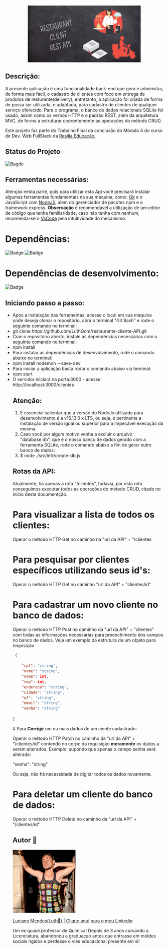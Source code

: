 <p align="center">
<img src="./midia/RESTAURANT REST API.gif" alt="Imagem de extensão GIF com o nome do projeto em fundo ilustrativo de quadro de giz e ilustrações de pedidos, motoboy e garçom/garçonete." width = 360px>
</p>

## Descrição:
<p>A presente aplicação é uma funcionalidade back-end que gera e administra, de forma mais fácil, o cadastro de clientes com foco em entrega de produtos de resturante(delivery), entretanto, a aplicação foi criada de forma de possa ser utilizada, e adaptada, para cadastro de clientes de qualquer serviço oferecido. Para o programa, o banco de dados relacionais SQLite foi usado, assim como os verbos HTTP e o padrão REST, além da arquitetura MVC, de forma a estruturar coerentemente as operações do método CRUD. 

Este projeto faz parte do Trabalho Final da conclusão do Módulo 4 do curso de Dev. Web FullStack da <a href="https://www.resilia.com.br">Resilia Educação.</a></p>


## Status do Projeto

![Bagde](https://img.shields.io/badge/Status%20do%20Projeto-Concluído-red)

## Ferramentas necessárias:

<p>Atenção nesta parte, pois para utilizar esta Api você precisará instalar algumas ferramentas fundamentais na sua máquina, como: <a href="https://www.gitkraken.com/download?utm_term=git&utm_campaign=1+%7C+1+GK+Git+GUI+-+Search&utm_source=adwords&utm_medium=ppc&hsa_acc=1130375851&hsa_cam=393455543&hsa_grp=23981425823&hsa_ad=550570964612&hsa_src=g&hsa_tgt=kwd-247385313&hsa_kw=git&hsa_mt=e&hsa_net=adwords&hsa_ver=3&gclid=Cj0KCQiA-qGNBhD3ARIsAO_o7ym_H2X6ZGqwCZJqFF5FFzq4fVkZ1h6JujQY4yk9UI5bf2cnWf-Ez-EaAstwEALw_wcB">Git</a> e o JavaScript com <a href="https://nodejs.org/en/download/">NodeJS</a>, além do gerenciador de pacotes npm e a framework express. 
<strong>Observação</strong> é recomendável a utilização de um editor de código que tenha familiaridade, caso não tenha com nenhum, recomenda-se o <a href="https://code.visualstudio.com/download">VsCode</a> pela intuitividade do mecanismo.

# Dependências:

![Badge](https://img.shields.io/badge/"express"-"%5E4.17.1"-red)
![Badge](https://img.shields.io/badge/"sqlite3"-"%5E5.0.2"-red)

# Dependências de desenvolvimento:
![Badge](https://img.shields.io/badge/"nodemon"-"%5E2.0.15"-red)


</p>

## Iniciando passo a passo:


<p>

<ul> 
<li>Após a instalação das ferramentas, acesse o local em sua máquina onde deseja clonar o repositório, abra o terminal "Git Bash"
e rode o seguinte comando no terminal:</li>
<li> git clone https://github.com/LuthGom/restaurante-cliente-API.git </li>
<li>Com o repositório aberto, instale as dependências necessárias com o seguinte comando no terminal:</li>
<li> npm install </li>
<li>Para instalar as dependências de desenvolvimento, rode o comando abaixo no terminal:</li>
<li> npm install nodemon --save-dev</li>
<li>Para iniciar a aplicação basta rodar o comando abaixo via terminal:</li>
<li> npm start</li>
<li> O servidor iniciará na porta:3000 - acesse: http://localhost:3000/clientes</li>


## Atenção:
<p>
<ol>
 <li>É essencial salientar que a versão do NodeJs utilizada para desenvolvimento é a v16.13.0 x LTS, ou seja, é pertinente a instalação de versão igual ou superior para a impecável execução da mesma.</li>

 <li>Caso você por algum motivo venha a excluir o arquivo "database.db", que é o nosso banco de dados gerado com a ferramenta SQLite, rode o comando abaixo a fim de gerar outro banco de dados:</li>
 <li>$ node ./src/infr/create-db.js</li>
 </ol>
</p>

## Rotas da API:
<p> Atualmente, há apenas a rota "/clientes", todavia, por esta rota conseguimos executar todos as operações do método CRUD, citado no início desta documentção.</p>

# Para <strong>visualizar</strong> a lista de todos os clientes:
<p> Operar o método HTTP Get no caminho na "url da API" + "/clientes </p>

# Para <strong>pesquisar</strong> por clientes específicos utilizando seus id's:

<p> Operar o método HTTP Get no caminho "url da API" + "clientes/id"</p>

# Para <strong>cadastrar</strong> um novo cliente no banco de dados:

<p> Operar o método HTTP Post no caminho da "url da API" + "clientes" com todas as informações necessárias para preenchimento dos campos no banco de dados. Veja um exemplo da estrutura de um objeto para requisição </p>

<p>

```json 
 {
   
    "cpf": "string",
    "nome": "string",
    "nome": int,
    "cep": int,
    "endereco": "string",
    "cidade": "string",
    "uf": "string",
    "email": "string",
    "senha": "string"

}
```
 </p>
# Para <strong>Corrigir</strong> um ou mais dados de um ciente cadastrado:

<p>Operar o método HTTP Patch no caminho da "url da API" + "/clientes/id" contendo no corpo da requisição <strong>meramente</strong>
os dados a serem alterados. Exemplo: supondo que apenas o campo senha será alterado:</p>

<p>
    "senha": "string"
</p>

<p>Ou seja, não há necessidade de digitar todos os dados novamente.</p>

# Para <strong>deletar</strong> um cliente do banco de dados:

<p>Operar o método HTTP Delete no caminho da "url da API" + "/clientes/id" </p>


## Autor 🌈

<img src="./midia/luth.jpeg" alt="Foto do autor, Luciano Mendes pardo, de cabelos chacheados e está de olhos fechados enconstado numa porta. Luciano está utilizando uma regata de crochê, baseada em granny squares, nas cores pretas, verde, roxo, azul, laranja, cinza e amarelo" width = 200px heigth= 200px>

<a href="https://www.linkedin.com/in/dev-luciano-mendes/">Luciano Mendes(Luth🌈) | Clique aqui para o meu Linkedin<a/>
<p>Um ex quase professor de Química!
Depois de 3 anos cursando a Licenciatura, abandonou a graduaçao antes que entrasse em moldes sociais rígidos
e perdesse o viés educacional presente em si!</p>
